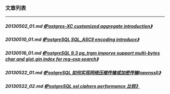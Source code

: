 ### 文章列表  
----  
##### 20130502_01.md   [《Postgres-XC customized aggregate introduction》](20130502_01.md)  
##### 20130510_01.md   [《PostgreSQL SQL_ASCII encoding introduce》](20130510_01.md)  
##### 20130516_01.md   [《PostgreSQL 9.3 pg_trgm imporve support multi-bytes char and gist,gin index for reg-exp search》](20130516_01.md)  
##### 20130522_01.md   [《PostgreSQL 如何实现网络压缩传输或加密传输(openssl)》](20130522_01.md)  
##### 20130522_02.md   [《PostgreSQL ssl ciphers performance 比较》](20130522_02.md)  
